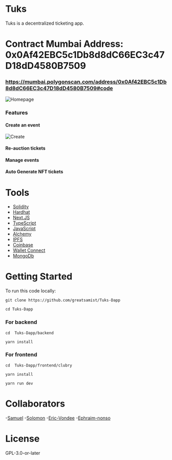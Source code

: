 # Tuks

Tuks is a decentralized ticketing app.

# Contract Mumbai Address: 0x0Af42EBC5c1Db8d8dC66EC3c47D18dD4580B7509

### https://mumbai.polygonscan.com/address/0x0Af42EBC5c1Db8d8dC66EC3c47D18dD4580B7509#code

![Homepage](https://github.com/greatsamist/Tuks-Dapp/blob/main/.docs/homepage.png)

### Features

#### Create an event

![Create](https://github.com/greatsamist/Tuks-Dapp/blob/main/.docs/create.png)

#### Re-auction tickets

#### Manage events

#### Auto Generate NFT tickets

# Tools

- [Solidity](https://soliditylang.com)
- [Hardhat](https://Hardhat.org)
- [Next.JS](https://nextjs.org)
- [TypeScript](https://typescriptlang.org)
- [JavaScript](https://javascript.com)
- [Alchemy](https://alchemy.com)
- [IPFS](https://ipfs.io)
- [Coinbase](https://coinbase.com)
- [Wallet Connect](https://walletconnect.com)
- [MongoDb](https://mongodb.com)

# Getting Started

To run this code locally:

```
git clone https://github.com/greatsamist/Tuks-Dapp
```

```
cd Tuks-Dapp
```

### For backend

```
cd  Tuks-Dapp/backend
```

```
yarn install
```

### For frontend

```
cd  Tuks-Dapp/frontend/clubry
```

```
yarn install
```

```
yarn run dev
```

# Collaborators

-[Samuel](https://github.com/greatsamist/) -[Solomon](https://github.com/olajuwon74) -[Eric-Vondee](https://github.com/Eric-Vondee) -[Ephraim-nonso](https://github.com/Ephraim-nonso)

# License

GPL-3.0-or-later
